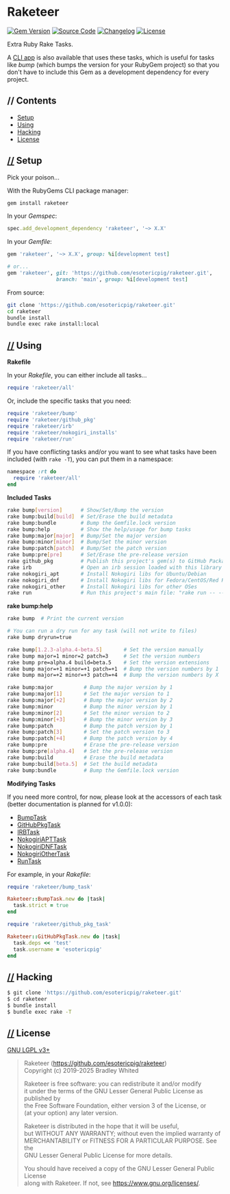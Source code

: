 # Raketeer

[![Gem Version](https://badge.fury.io/rb/raketeer.svg)](https://badge.fury.io/rb/raketeer)
[![Source Code](https://img.shields.io/badge/source-github-%23211F1F.svg)](https://github.com/esotericpig/raketeer)
[![Changelog](https://img.shields.io/badge/changelog-md-%23A0522D.svg)](CHANGELOG.md)
[![License](https://img.shields.io/github/license/esotericpig/raketeer.svg)](LICENSE.txt)

Extra Ruby Rake Tasks.

A [CLI app](https://github.com/esotericpig/raketary) is also available that uses these tasks, which is useful for tasks like *bump* (which bumps the version for your RubyGem project) so that you don't have to include this Gem as a development dependency for every project.

## // Contents

- [Setup](#-setup)
- [Using](#-using)
- [Hacking](#-hacking)
- [License](#-license)

## [//](#-contents) Setup

Pick your poison...

With the RubyGems CLI package manager:

```bash
gem install raketeer
```

In your *Gemspec*:

```ruby
spec.add_development_dependency 'raketeer', '~> X.X'
```

In your *Gemfile*:

```ruby
gem 'raketeer', '~> X.X', group: %i[development test]

# or...
gem 'raketeer', git: 'https://github.com/esotericpig/raketeer.git',
                branch: 'main', group: %i[development test]
```

From source:

```bash
git clone 'https://github.com/esotericpig/raketeer.git'
cd raketeer
bundle install
bundle exec rake install:local
```

## [//](#-contents) Using

**Rakefile**

In your *Rakefile*, you can either include all tasks...

```ruby
require 'raketeer/all'
```

Or, include the specific tasks that you need:

```ruby
require 'raketeer/bump'
require 'raketeer/github_pkg'
require 'raketeer/irb'
require 'raketeer/nokogiri_installs'
require 'raketeer/run'
```

If you have conflicting tasks and/or you want to see what tasks have been included (with `rake -T`), you can put them in a namespace:

```ruby
namespace :rt do
  require 'raketeer/all'
end
```

**Included Tasks**

```bash
rake bump[version]      # Show/Set/Bump the version
rake bump:build[build]  # Set/Erase the build metadata
rake bump:bundle        # Bump the Gemfile.lock version
rake bump:help          # Show the help/usage for bump tasks
rake bump:major[major]  # Bump/Set the major version
rake bump:minor[minor]  # Bump/Set the minor version
rake bump:patch[patch]  # Bump/Set the patch version
rake bump:pre[pre]      # Set/Erase the pre-release version
rake github_pkg         # Publish this project's gem(s) to GitHub Packages
rake irb                # Open an irb session loaded with this library
rake nokogiri_apt       # Install Nokogiri libs for Ubuntu/Debian
rake nokogiri_dnf       # Install Nokogiri libs for Fedora/CentOS/Red Hat
rake nokogiri_other     # Install Nokogiri libs for other OSes
rake run                # Run this project's main file: "rake run -- --version"
```

**rake bump:help**

```bash
rake bump  # Print the current version

# You can run a dry run for any task (will not write to files)
rake bump dryrun=true

rake bump[1.2.3-alpha.4-beta.5]       # Set the version manually
rake bump major=1 minor=2 patch=3     # Set the version numbers
rake bump pre=alpha.4 build=beta.5    # Set the version extensions
rake bump major=+1 minor=+1 patch=+1  # Bump the version numbers by 1
rake bump major=+2 minor=+3 patch=+4  # Bump the version numbers by X

rake bump:major          # Bump the major version by 1
rake bump:major[1]       # Set the major version to 1
rake bump:major[+2]      # Bump the major version by 2
rake bump:minor          # Bump the minor version by 1
rake bump:minor[2]       # Set the minor version to 2
rake bump:minor[+3]      # Bump the minor version by 3
rake bump:patch          # Bump the patch version by 1
rake bump:patch[3]       # Set the patch version to 3
rake bump:patch[+4]      # Bump the patch version by 4
rake bump:pre            # Erase the pre-release version
rake bump:pre[alpha.4]   # Set the pre-release version
rake bump:build          # Erase the build metadata
rake bump:build[beta.5]  # Set the build metadata
rake bump:bundle         # Bump the Gemfile.lock version
```

**Modifying Tasks**

If you need more control, for now, please look at the accessors of each task (better documentation is planned for v1.0.0):

- [BumpTask](lib/raketeer/bump_task.rb)
- [GitHubPkgTask](lib/raketeer/github_pkg_task.rb)
- [IRBTask](lib/raketeer/irb_task.rb)
- [NokogiriAPTTask](lib/raketeer/nokogiri_install_tasks.rb)
- [NokogiriDNFTask](lib/raketeer/nokogiri_install_tasks.rb)
- [NokogiriOtherTask](lib/raketeer/nokogiri_install_tasks.rb)
- [RunTask](lib/raketeer/run_task.rb)

For example, in your *Rakefile*:

```ruby
require 'raketeer/bump_task'

Raketeer::BumpTask.new do |task|
  task.strict = true
end
```

```ruby
require 'raketeer/github_pkg_task'

Raketeer::GitHubPkgTask.new do |task|
  task.deps << 'test'
  task.username = 'esotericpig'
end
```

## [//](#-contents) Hacking

```bash
$ git clone 'https://github.com/esotericpig/raketeer.git'
$ cd raketeer
$ bundle install
$ bundle exec rake -T
```

## [//](#-contents) License

[GNU LGPL v3+](LICENSE.txt)

> Raketeer (<https://github.com/esotericpig/raketeer>)  
> Copyright (c) 2019-2025 Bradley Whited  
> 
> Raketeer is free software: you can redistribute it and/or modify  
> it under the terms of the GNU Lesser General Public License as published by  
> the Free Software Foundation, either version 3 of the License, or  
> (at your option) any later version.  
> 
> Raketeer is distributed in the hope that it will be useful,  
> but WITHOUT ANY WARRANTY; without even the implied warranty of  
> MERCHANTABILITY or FITNESS FOR A PARTICULAR PURPOSE.  See the  
> GNU Lesser General Public License for more details.  
> 
> You should have received a copy of the GNU Lesser General Public License  
> along with Raketeer.  If not, see <https://www.gnu.org/licenses/>.  
